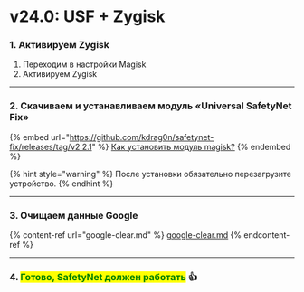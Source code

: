 # v24.0: USF + Zygisk

### **1. Активируем Zygisk**

1. Переходим в настройки Magisk
2. Активируем Zygisk

***

### **2. Скачиваем и устанавливаем модуль «Universal SafetyNet Fix»**

{% embed url="https://github.com/kdrag0n/safetynet-fix/releases/tag/v2.2.1" %}
[Как установить модуль magisk?](../../inst/install-module-mg.md)
{% endembed %}

{% hint style="warning" %}
После установки обязательно перезагрузите устройство.
{% endhint %}

***

### **3. Очищаем данные Google**

{% content-ref url="google-clear.md" %}
[google-clear.md](google-clear.md)
{% endcontent-ref %}

***

### **4. **<mark style="color:green;">**Готово, SafetyNet должен работать**</mark>** 👍**
